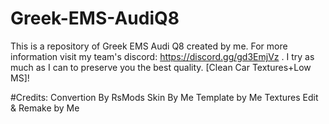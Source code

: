 # Greek-EMS-AudiQ8
This is a repository of Greek EMS Audi Q8 created by me. For more information visit my team's discord: https://discord.gg/gd3EmjVz . I try as much as I can to preserve you the best quality. [Clean Car Textures+Low MS]! 

#Credits: 
Convertion By RsMods
Skin By Me
Template by Me
Textures Edit & Remake by Me
